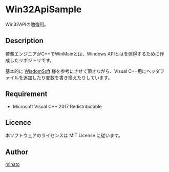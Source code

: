 # Win32ApiSample

Win32APIの勉強用。

## Description

若輩エンジニアがC++でWinMainとは、Windows APIとはを体得するために作成したリポジトリです。

基本的に [WisdomSoft](http://wisdom.sakura.ne.jp/) 様を参考にさせて頂きながら、Visual C++用にヘッダファイルを追加したり変数を書き換えたりしています。

## Requirement

- Microsoft Visual C++ 2017 Redistributable

## Licence

本ソフトウェアのライセンスは MIT License に従います。

## Author

[minato](https://blog.minatoproject.com/)